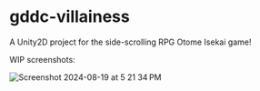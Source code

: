 # gddc-villainess
A Unity2D project for the side-scrolling RPG Otome Isekai game!

WIP screenshots:

![Screenshot 2024-08-19 at 5 21 34 PM](https://github.com/user-attachments/assets/e86e2a19-f640-4045-95fc-f9bdf36c2ec9)
